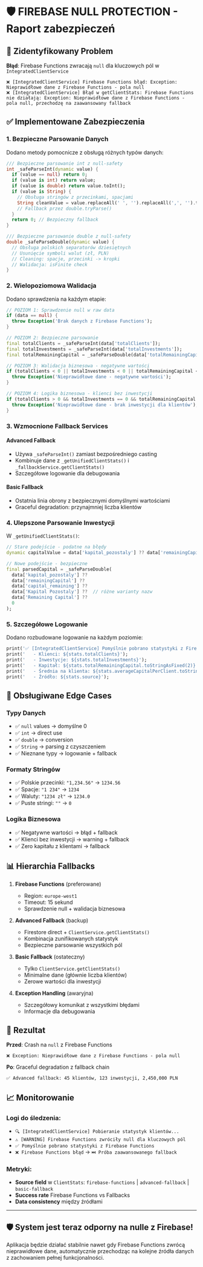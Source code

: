 # 🛡️ FIREBASE NULL PROTECTION - Raport zabezpieczeń

## 🚨 Zidentyfikowany Problem

**Błąd**: Firebase Functions zwracają `null` dla kluczowych pól w `IntegratedClientService`
```
❌ [IntegratedClientService] Firebase Functions błąd: Exception: Nieprawidłowe dane z Firebase Functions - pola null
❌ [IntegratedClientService] Błąd w getClientStats: Firebase Functions nie działają: Exception: Nieprawidłowe dane z Firebase Functions - pola null, przechodzę na zaawansowany fallback
```

## ✅ Implementowane Zabezpieczenia

### 1. **Bezpieczne Parsowanie Danych**
Dodano metody pomocnicze z obsługą różnych typów danych:

```dart
/// Bezpieczne parsowanie int z null-safety
int _safeParseInt(dynamic value) {
  if (value == null) return 0;
  if (value is int) return value;
  if (value is double) return value.toInt();
  if (value is String) {
    // Obsługa stringów z przecinkami, spacjami
    String cleanValue = value.replaceAll(' ', '').replaceAll(',', '').trim();
    // Fallback przez double.tryParse()
  }
  return 0; // Bezpieczny fallback
}

/// Bezpieczne parsowanie double z null-safety  
double _safeParseDouble(dynamic value) {
  // Obsługa polskich separatorów dziesiętnych
  // Usunięcie symboli walut (zł, PLN)
  // Cleaning: spacje, przecinki -> kropki
  // Walidacja: isFinite check
}
```

### 2. **Wielopoziomowa Walidacja**
Dodano sprawdzenia na każdym etapie:

```dart
// POZIOM 1: Sprawdzenie null w raw data
if (data == null) {
  throw Exception('Brak danych z Firebase Functions');
}

// POZIOM 2: Bezpieczne parsowanie
final totalClients = _safeParseInt(data['totalClients']);
final totalInvestments = _safeParseInt(data['totalInvestments']);
final totalRemainingCapital = _safeParseDouble(data['totalRemainingCapital']);

// POZIOM 3: Walidacja biznesowa - negatywne wartości
if (totalClients < 0 || totalInvestments < 0 || totalRemainingCapital < 0) {
  throw Exception('Nieprawidłowe dane - negatywne wartości');
}

// POZIOM 4: Logika biznesowa - klienci bez inwestycji
if (totalClients > 0 && totalInvestments == 0 && totalRemainingCapital == 0) {
  throw Exception('Nieprawidłowe dane - brak inwestycji dla klientów');
}
```

### 3. **Wzmocnione Fallback Services**

#### Advanced Fallback
- Używa `_safeParseInt()` zamiast bezpośredniego casting
- Kombinuje dane z `_getUnifiedClientStats()` i `_fallbackService.getClientStats()`
- Szczegółowe logowanie dla debugowania

#### Basic Fallback
- Ostatnia linia obrony z bezpiecznymi domyślnymi wartościami
- Graceful degradation: przynajmniej liczba klientów

### 4. **Ulepszone Parsowanie Inwestycji**
W `_getUnifiedClientStats()`:

```dart
// Stare podejście - podatne na błędy
dynamic capitalValue = data['kapital_pozostaly'] ?? data['remainingCapital'] ?? 0;

// Nowe podejście - bezpieczne
final parsedCapital = _safeParseDouble(
  data['kapital_pozostaly'] ??
  data['remainingCapital'] ??
  data['capital_remaining'] ??
  data['Kapital Pozostaly'] ??  // różne warianty nazw
  data['Remaining Capital'] ??
  0
);
```

### 5. **Szczegółowe Logowanie**
Dodano rozbudowane logowanie na każdym poziomie:

```dart
print('✅ [IntegratedClientService] Pomyślnie pobrano statystyki z Firebase Functions:');
print('   - Klienci: ${stats.totalClients}');
print('   - Inwestycje: ${stats.totalInvestments}');
print('   - Kapitał: ${stats.totalRemainingCapital.toStringAsFixed(2)} PLN');
print('   - Średnia na klienta: ${stats.averageCapitalPerClient.toStringAsFixed(2)} PLN');
print('   - Źródło: ${stats.source}');
```

## 🔧 Obsługiwane Edge Cases

### Typy Danych
- ✅ `null` values → domyślne 0
- ✅ `int` → direct use  
- ✅ `double` → conversion
- ✅ `String` → parsing z czyszczeniem
- ✅ Nieznane typy → logowanie + fallback

### Formaty Stringów
- ✅ Polskie przecinki: `"1,234.56"` → `1234.56`
- ✅ Spacje: `"1 234"` → `1234`
- ✅ Waluty: `"1234 zł"` → `1234.0`
- ✅ Puste stringi: `""` → `0`

### Logika Biznesowa
- ✅ Negatywne wartości → błąd + fallback
- ✅ Klienci bez inwestycji → warning + fallback
- ✅ Zero kapitału z klientami → fallback

## 📊 Hierarchia Fallbacks

1. **Firebase Functions** (preferowane)
   - Region: `europe-west1`
   - Timeout: 15 sekund
   - Sprawdzenie null + walidacja biznesowa

2. **Advanced Fallback** (backup)
   - Firestore direct + `ClientService.getClientStats()`
   - Kombinacja zunifikowanych statystyk
   - Bezpieczne parsowanie wszystkich pól

3. **Basic Fallback** (ostateczny)
   - Tylko `ClientService.getClientStats()`
   - Minimalne dane (głównie liczba klientów)
   - Zerowe wartości dla inwestycji

4. **Exception Handling** (awaryjna)
   - Szczegółowy komunikat z wszystkimi błędami
   - Informacje dla debugowania

## 🎯 Rezultat

**Przed**: Crash na `null` z Firebase Functions
```
❌ Exception: Nieprawidłowe dane z Firebase Functions - pola null
```

**Po**: Graceful degradation z fallback chain
```
✅ Advanced fallback: 45 klientów, 123 inwestycji, 2,450,000 PLN
```

## 📈 Monitorowanie

### Logi do śledzenia:
- `🔍 [IntegratedClientService] Pobieranie statystyk klientów...`
- `⚠️ [WARNING] Firebase Functions zwróciły null dla kluczowych pól`
- `✅ Pomyślnie pobrano statystyki z Firebase Functions`
- `❌ Firebase Functions błąd` → `⏭️ Próba zaawansowanego fallback`

### Metryki:
- **Source field** w `ClientStats`: `firebase-functions` | `advanced-fallback` | `basic-fallback`
- **Success rate** Firebase Functions vs Fallbacks
- **Data consistency** między źródłami

---

## 🛡️ **System jest teraz odporny na nulle z Firebase!** 

Aplikacja będzie działać stabilnie nawet gdy Firebase Functions zwrócą nieprawidłowe dane, automatycznie przechodząc na kolejne źródła danych z zachowaniem pełnej funkcjonalności.
